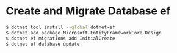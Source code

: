 # Create and Migrate Database ef
```bash
$ dotnet tool install --global dotnet-ef
$ dotnet add package Microsoft.EntityFrameworkCore.Design
$ dotnet ef migrations add InitialCreate
$ dotnet ef database update
```